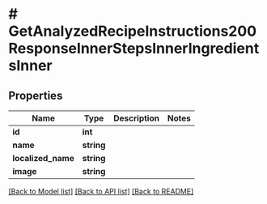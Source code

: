 # # GetAnalyzedRecipeInstructions200ResponseInnerStepsInnerIngredientsInner

## Properties

Name | Type | Description | Notes
------------ | ------------- | ------------- | -------------
**id** | **int** |  |
**name** | **string** |  |
**localized_name** | **string** |  |
**image** | **string** |  |

[[Back to Model list]](../../README.md#models) [[Back to API list]](../../README.md#endpoints) [[Back to README]](../../README.md)
